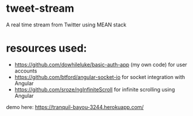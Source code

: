 # tweet-stream
A real time stream from Twitter using MEAN stack 

# resources used:

* https://github.com/dowhileluke/basic-auth-app (my own code) for user accounts
* https://github.com/btford/angular-socket-io for socket integration with Angular
* https://github.com/sroze/ngInfiniteScroll for infinite scrolling using Angular

demo here: https://tranquil-bayou-3244.herokuapp.com/
